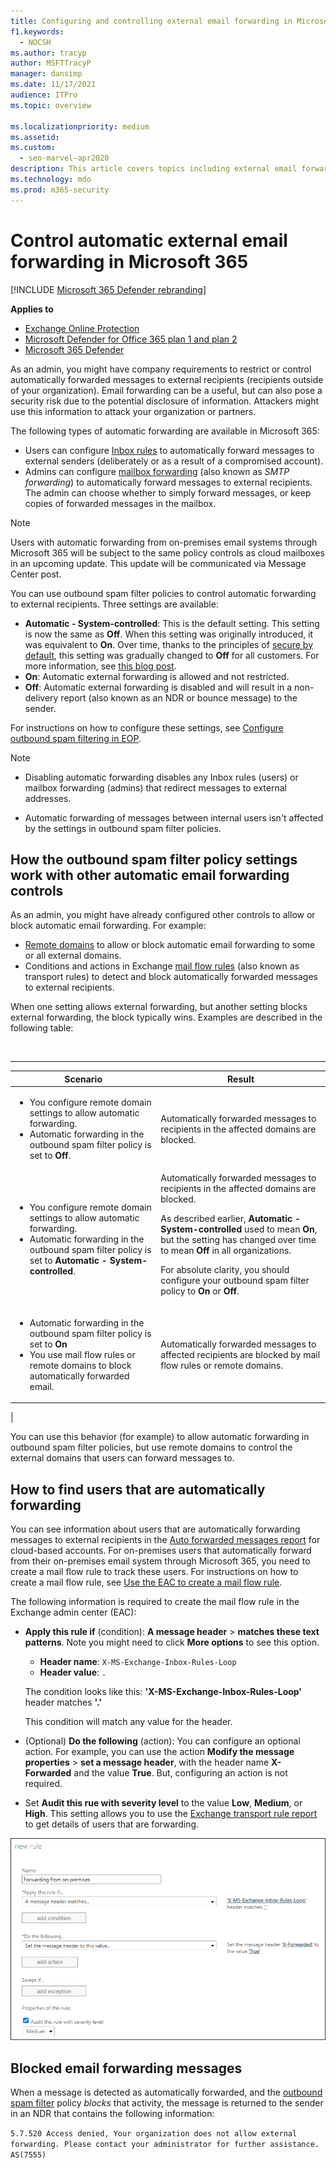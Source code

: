 ```yaml
---
title: Configuring and controlling external email forwarding in Microsoft 365.
f1.keywords: 
  - NOCSH
ms.author: tracyp
author: MSFTTracyP
manager: dansimp
ms.date: 11/17/2021
audience: ITPro
ms.topic: overview

ms.localizationpriority: medium
ms.assetid: 
ms.custom: 
  - seo-marvel-apr2020
description: This article covers topics including external email forwarding, Automatic forwarding, 5.7.520 Access Denied messages, disabling external forwarding, 'Your administrator has disabled external forwarding' messages, as well as outbound anti-spam policy.
ms.technology: mdo
ms.prod: m365-security
---
```


# Control automatic external email forwarding in Microsoft 365

[!INCLUDE [Microsoft 365 Defender rebranding](../includes/microsoft-defender-for-office.md)]

**Applies to**
- [Exchange Online Protection](exchange-online-protection-overview.md)
- [Microsoft Defender for Office 365 plan 1 and plan 2](defender-for-office-365.md)
- [Microsoft 365 Defender](../defender/microsoft-365-defender.md)

As an admin, you might have company requirements to restrict or control automatically forwarded messages to external recipients (recipients outside of your organization). Email forwarding can be a useful, but can also pose a security risk due to the potential disclosure of information. Attackers might use this information to attack your organization or partners.

The following types of automatic forwarding are available in Microsoft 365:

- Users can configure [Inbox rules](https://support.microsoft.com/office/c24f5dea-9465-4df4-ad17-a50704d66c59) to automatically forward messages to external senders (deliberately or as a result of a compromised account).
- Admins can configure [mailbox forwarding](/exchange/recipients-in-exchange-online/manage-user-mailboxes/configure-email-forwarding) (also known as _SMTP forwarding_) to automatically forward messages to external recipients. The admin can choose whether to simply forward messages, or keep copies of forwarded messages in the mailbox.

> [!NOTE]
> Users with automatic forwarding from on-premises email systems through Microsoft 365 will be subject to the same policy controls as cloud mailboxes in an upcoming update. This update will be communicated via Message Center post.

You can use outbound spam filter policies to control automatic forwarding to external recipients. Three settings are available:

- **Automatic - System-controlled**: This is the default setting. This setting is now the same as **Off**. When this setting was originally introduced, it was equivalent to **On**. Over time, thanks to the principles of [secure by default](secure-by-default.md), this setting was gradually changed to **Off** for all customers. For more information, see [this blog post](https://techcommunity.microsoft.com/t5/exchange-team-blog/all-you-need-to-know-about-automatic-email-forwarding-in/ba-p/2074888). 
- **On**: Automatic external forwarding is allowed and not restricted.
- **Off**: Automatic external forwarding is disabled and will result in a non-delivery report (also known as an NDR or bounce message) to the sender.

For instructions on how to configure these settings, see [Configure outbound spam filtering in EOP](configure-the-outbound-spam-policy.md).

> [!NOTE]
>
> - Disabling automatic forwarding disables any Inbox rules (users) or mailbox forwarding (admins) that redirect messages to external addresses.
>
> - Automatic forwarding of messages between internal users isn't affected by the settings in outbound spam filter policies.


## How the outbound spam filter policy settings work with other automatic email forwarding controls

As an admin, you might have already configured other controls to allow or block automatic email forwarding. For example:

- [Remote domains](/exchange/mail-flow-best-practices/remote-domains/remote-domains) to allow or block automatic email forwarding to some or all external domains.
- Conditions and actions in Exchange [mail flow rules](/exchange/security-and-compliance/mail-flow-rules/mail-flow-rules) (also known as transport rules) to detect and block automatically forwarded messages to external recipients.

When one setting allows external forwarding, but another setting blocks external forwarding, the block typically wins. Examples are described in the following table:

<br>

****

|Scenario|Result|
|---|---|
|<ul><li>You configure remote domain settings to allow automatic forwarding.</li><li>Automatic forwarding in the outbound spam filter policy is set to **Off**.</li></ul>|Automatically forwarded messages to recipients in the affected domains are blocked.|
|<ul><li>You configure remote domain settings to allow automatic forwarding.</li><li>Automatic forwarding in the outbound spam filter policy is set to **Automatic - System-controlled**.</li></ul>|Automatically forwarded messages to recipients in the affected domains are blocked. <p> As described earlier, **Automatic - System-controlled** used to mean **On**, but the setting has changed over time to mean **Off** in all organizations. <p> For absolute clarity, you should configure your outbound spam filter policy to **On** or **Off**.|
|<ul><li>Automatic forwarding in the outbound spam filter policy is set to **On**</li><li>You use mail flow rules or remote domains to block automatically forwarded email.</li></ul>|Automatically forwarded messages to affected recipients are blocked by mail flow rules or remote domains.|
|

You can use this behavior (for example) to allow automatic forwarding in outbound spam filter policies, but use remote domains to control the external domains that users can forward messages to.

## How to find users that are automatically forwarding

You can see information about users that are automatically forwarding messages to external recipients in the [Auto forwarded messages report](/exchange/monitoring/mail-flow-reports/mfr-auto-forwarded-messages-report) for cloud-based accounts. For on-premises users that automatically forward from their on-premises email system through Microsoft 365, you need to create a mail flow rule to track these users. For instructions on how to create a mail flow rule, see [Use the EAC to create a mail flow rule](/exchange/security-and-compliance/mail-flow-rules/manage-mail-flow-rules#use-the-eac-to-create-a-mail-flow-rule).

The following information is required to create the mail flow rule in the Exchange admin center (EAC):

- **Apply this rule if** (condition): **A message header** \> **matches these text patterns**. Note you might need to click **More options** to see this option.
  - **Header name**: `X-MS-Exchange-Inbox-Rules-Loop`
  - **Header value**: `.`

  The condition looks like this: **'X-MS-Exchange-Inbox-Rules-Loop'** header matches **'.'**

  This condition will match any value for the header.

- (Optional) **Do the following** (action): You can configure an optional action. For example, you can use the action **Modify the message properties** \> **set a message header**, with the header name **X-Forwarded** and the value **True**. But, configuring an action is not required.
- Set **Audit this rue with severity level** to the value **Low**, **Medium**, or **High**. This setting allows you to use the [Exchange transport rule report](view-email-security-reports.md#exchange-transport-rule-report) to get details of users that are forwarding.

![Mail flow rule properties in the EAC for a rule to identify forwarded messages.](../../media/mail-flow-rule-for-forwarded-messages.png)

## Blocked email forwarding messages

When a message is detected as automatically forwarded, and the [outbound spam filter](configure-the-outbound-spam-policy.md) policy *blocks* that activity, the message is returned to the sender in an NDR that contains the following information:

`5.7.520 Access denied, Your organization does not allow external forwarding. Please contact your administrator for further assistance. AS(7555)`
